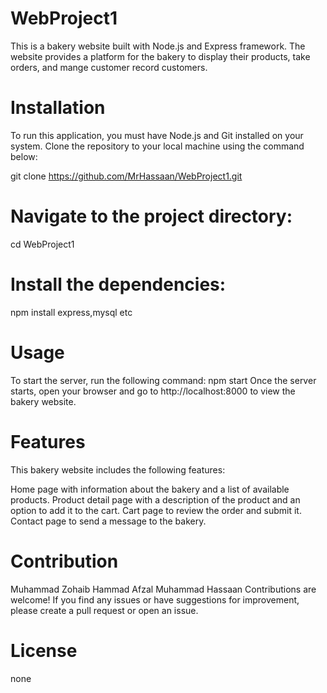 # WebProject1

This is a bakery website built with Node.js and Express framework. The website provides a platform for the bakery to display their products, take orders, and mange customer record customers.

# Installation
To run this application, you must have Node.js and Git installed on your system.
Clone the repository to your local machine using the command below:

git clone https://github.com/MrHassaan/WebProject1.git
# Navigate to the project directory:

cd WebProject1
# Install the dependencies:

npm install express,mysql etc
# Usage
To start the server, run the following command:
npm start
Once the server starts, open your browser and go to http://localhost:8000 to view the bakery website.

# Features
This bakery website includes the following features:

Home page with information about the bakery and a list of available products.
Product detail page with a description of the product and an option to add it to the cart.
Cart page to review the order and submit it.
Contact page to send a message to the bakery.

# Contribution

Muhammad Zohaib
Hammad Afzal
Muhammad Hassaan
Contributions are welcome! If you find any issues or have suggestions for improvement, please create a pull request or open an issue.

# License
none
